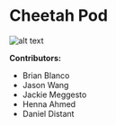# Cheetah Pod

![alt text](https://cloud.githubusercontent.com/assets/12603575/8635523/17d9c398-27f4-11e5-8190-7f078239ccdc.jpg)


**Contributors:**
- Brian Blanco
- Jason Wang
- Jackie Meggesto
- Henna Ahmed 
- Daniel Distant


